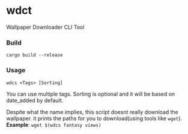 # wdct
Wallpaper Downloader CLI Tool

### Build
```cargo build --release```

### Usage
```wdcs <Tags> [Sorting]```

You can use multiple tags. Sorting is optional and it will be based on date_added by default. 

Despite what the name implies, this script doesnt really download the wallpaper. it prints the paths for you to download(using tools like ```wget```).
**Example**: ```wget $(wdcs fantasy views)```

